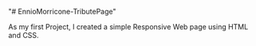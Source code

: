 "# EnnioMorricone-TributePage" 

As my first Project, I created a simple Responsive Web page using HTML and CSS.

